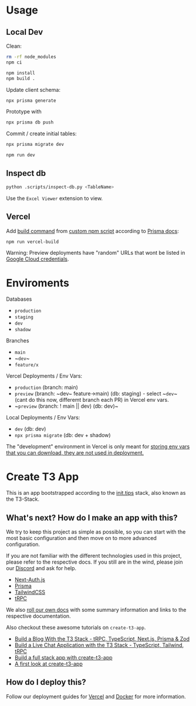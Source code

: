 # Usage

## Local Dev
Clean:
```bash
rm -rf node_modules
npm ci
```
```bash
npm install
npm build .
```
Update client schema:
```bash
npx prisma generate
```
Prototype with
```bash
npx prisma db push
```
Commit / create initial tables:
```bash
npx prisma migrate dev
```
```bash
npm run dev
```

## Inspect db
```bash
python .scripts/inspect-db.py <TableName>
```
Use the `Excel Viewer` extension to view.

## Vercel
Add [build command](https://vercel.com/2blo/before-effects/settings) from [custom npm script](https://github.com/2blo/before-effects/blob/3-document-usage/package.json) according to [Prisma docs](https://www.prisma.io/docs/guides/deployment/deployment-guides/deploying-to-vercel#1-create-and-deploy-the-project-with-the-vercel-deploy-button):
```bash
npm run vercel-build
```
Warning: Preview deployments have "random" URLs that wont be listed in [Google Cloud credentials](https://console.cloud.google.com/apis/credentials/oauthclient/).

# Enviroments
Databases
- `production`
- `staging`
- `dev`
- `shadow`

Branches
- `main`
- ~`dev`~
- `feature/x`

Vercel Deployments / Env Vars:
- `production` (branch: main)
- `preview` (branch: ~dev~ feature->main) (db: staging) - select ~`dev`~ (cant do this now, differemt branch each PR) in Vercel env vars.
- ~`preview` (branch: ! main || dev) (db: dev)~

Local Deployments / Env Vars:
- `dev` (db: dev)
- `npx prisma migrate` (db: dev + shadow)


The "development" environment in Vercel is only meant for [storing env vars that you can download, they are not used in deployment.](https://vercel.com/docs/concepts/projects/environment-variables#development-environment-variables)

# Create T3 App

This is an app bootstrapped according to the [init.tips](https://init.tips) stack, also known as the T3-Stack.

## What's next? How do I make an app with this?

We try to keep this project as simple as possible, so you can start with the most basic configuration and then move on to more advanced configuration.

If you are not familiar with the different technologies used in this project, please refer to the respective docs. If you still are in the wind, please join our [Discord](https://t3.gg/discord) and ask for help.

- [Next-Auth.js](https://next-auth.js.org)
- [Prisma](https://prisma.io)
- [TailwindCSS](https://tailwindcss.com)
- [tRPC](https://trpc.io)

We also [roll our own docs](https://create.t3.gg) with some summary information and links to the respective documentation.

Also checkout these awesome tutorials on `create-t3-app`.

- [Build a Blog With the T3 Stack - tRPC, TypeScript, Next.js, Prisma & Zod](https://www.youtube.com/watch?v=syEWlxVFUrY)
- [Build a Live Chat Application with the T3 Stack - TypeScript, Tailwind, tRPC](https://www.youtube.com/watch?v=dXRRY37MPuk)
- [Build a full stack app with create-t3-app](https://www.nexxel.dev/blog/ct3a-guestbook)
- [A first look at create-t3-app](https://dev.to/ajcwebdev/a-first-look-at-create-t3-app-1i8f)

## How do I deploy this?

Follow our deployment guides for [Vercel](https://create.t3.gg/en/deployment/vercel) and [Docker](https://create.t3.gg/en/deployment/docker) for more information.
